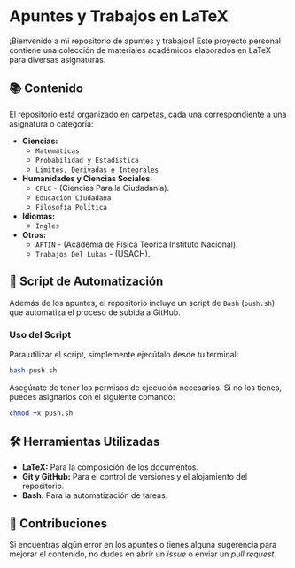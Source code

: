 # Apuntes y Trabajos en LaTeX

¡Bienvenido a mi repositorio de apuntes y trabajos! Este proyecto personal contiene una colección de materiales académicos elaborados en LaTeX para diversas asignaturas.

## 📚 Contenido

El repositorio está organizado en carpetas, cada una correspondiente a una asignatura o categoría:

*   **Ciencias:**
    *   `Matemáticas`
    *   `Probabilidad y Estadística`
    *   `Limites, Derivadas e Integrales`
*   **Humanidades y Ciencias Sociales:**
    *   `CPLC` - (Ciencias Para la Ciudadanía).
    *   `Educación Ciudadana`
    *   `Filosofía Política`
*   **Idiomas:**
    *   `Ingles`
*   **Otros:**
    *   `AFTIN` - (Academia de Física Teorica Instituto Nacional).
    *   `Trabajos Del Lukas` - (USACH).

## 🤖 Script de Automatización

Además de los apuntes, el repositorio incluye un script de `Bash` (`push.sh`) que automatiza el proceso de subida a GitHub.

### Uso del Script

Para utilizar el script, simplemente ejecútalo desde tu terminal:

```bash
bash push.sh
```

Asegúrate de tener los permisos de ejecución necesarios. Si no los tienes, puedes asignarlos con el siguiente comando:

```bash
chmod +x push.sh
```

## 🛠️ Herramientas Utilizadas

*   **LaTeX:** Para la composición de los documentos.
*   **Git y GitHub:** Para el control de versiones y el alojamiento del repositorio.
*   **Bash:** Para la automatización de tareas.

## 🤝 Contribuciones

Si encuentras algún error en los apuntes o tienes alguna sugerencia para mejorar el contenido, no dudes en abrir un *issue* o enviar un *pull request*.
